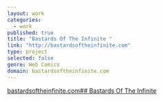 ```yaml
---
layout: work
categories: 
  - work
published: true
title: "Bastards Of The Infinite "
link: "http://bastardsoftheinfinite.com"
type: project
selected: false
genre: Web Comics
domain: bastardsoftheinfinite.com
---
```


[bastardsoftheinfinite.com](bastardsoftheinfinite.com)[## Bastards Of The Infinite](http://bastardsoftheinfinite.com/)